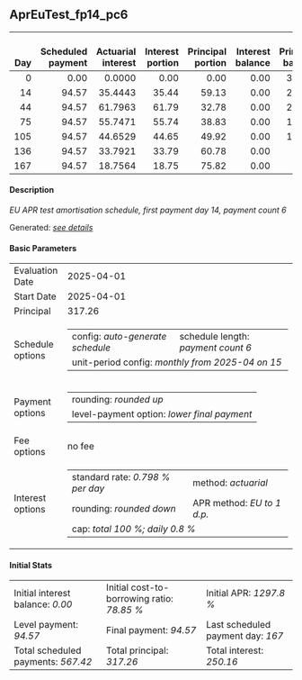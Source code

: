 <h2>AprEuTest_fp14_pc6</h2>
<table>
    <thead style="vertical-align: bottom;">
        <th style="text-align: right;">Day</th>
        <th style="text-align: right;">Scheduled payment</th>
        <th style="text-align: right;">Actuarial interest</th>
        <th style="text-align: right;">Interest portion</th>
        <th style="text-align: right;">Principal portion</th>
        <th style="text-align: right;">Interest balance</th>
        <th style="text-align: right;">Principal balance</th>
        <th style="text-align: right;">Total actuarial interest</th>
        <th style="text-align: right;">Total interest</th>
        <th style="text-align: right;">Total principal</th>
    </thead>
    <tr style="text-align: right;">
        <td class="ci00">0</td>
        <td class="ci01" style="white-space: nowrap;">0.00</td>
        <td class="ci02">0.0000</td>
        <td class="ci03">0.00</td>
        <td class="ci04">0.00</td>
        <td class="ci05">0.00</td>
        <td class="ci06">317.26</td>
        <td class="ci07">0.0000</td>
        <td class="ci08">0.00</td>
        <td class="ci09">0.00</td>
    </tr>
    <tr style="text-align: right;">
        <td class="ci00">14</td>
        <td class="ci01" style="white-space: nowrap;">94.57</td>
        <td class="ci02">35.4443</td>
        <td class="ci03">35.44</td>
        <td class="ci04">59.13</td>
        <td class="ci05">0.00</td>
        <td class="ci06">258.13</td>
        <td class="ci07">35.4443</td>
        <td class="ci08">35.44</td>
        <td class="ci09">59.13</td>
    </tr>
    <tr style="text-align: right;">
        <td class="ci00">44</td>
        <td class="ci01" style="white-space: nowrap;">94.57</td>
        <td class="ci02">61.7963</td>
        <td class="ci03">61.79</td>
        <td class="ci04">32.78</td>
        <td class="ci05">0.00</td>
        <td class="ci06">225.35</td>
        <td class="ci07">97.2406</td>
        <td class="ci08">97.23</td>
        <td class="ci09">91.91</td>
    </tr>
    <tr style="text-align: right;">
        <td class="ci00">75</td>
        <td class="ci01" style="white-space: nowrap;">94.57</td>
        <td class="ci02">55.7471</td>
        <td class="ci03">55.74</td>
        <td class="ci04">38.83</td>
        <td class="ci05">0.00</td>
        <td class="ci06">186.52</td>
        <td class="ci07">152.9877</td>
        <td class="ci08">152.97</td>
        <td class="ci09">130.74</td>
    </tr>
    <tr style="text-align: right;">
        <td class="ci00">105</td>
        <td class="ci01" style="white-space: nowrap;">94.57</td>
        <td class="ci02">44.6529</td>
        <td class="ci03">44.65</td>
        <td class="ci04">49.92</td>
        <td class="ci05">0.00</td>
        <td class="ci06">136.60</td>
        <td class="ci07">197.6406</td>
        <td class="ci08">197.62</td>
        <td class="ci09">180.66</td>
    </tr>
    <tr style="text-align: right;">
        <td class="ci00">136</td>
        <td class="ci01" style="white-space: nowrap;">94.57</td>
        <td class="ci02">33.7921</td>
        <td class="ci03">33.79</td>
        <td class="ci04">60.78</td>
        <td class="ci05">0.00</td>
        <td class="ci06">75.82</td>
        <td class="ci07">231.4327</td>
        <td class="ci08">231.41</td>
        <td class="ci09">241.44</td>
    </tr>
    <tr style="text-align: right;">
        <td class="ci00">167</td>
        <td class="ci01" style="white-space: nowrap;">94.57</td>
        <td class="ci02">18.7564</td>
        <td class="ci03">18.75</td>
        <td class="ci04">75.82</td>
        <td class="ci05">0.00</td>
        <td class="ci06">0.00</td>
        <td class="ci07">250.1890</td>
        <td class="ci08">250.16</td>
        <td class="ci09">317.26</td>
    </tr>
</table>
<h4>Description</h4>
<p><i>EU APR test amortisation schedule, first payment day 14, payment count 6</i></p>
<p>Generated: <i><a href="../GeneratedDate.md">see details</a></i></p>
<h4>Basic Parameters</h4>
<table>
    <tr>
        <td>Evaluation Date</td>
        <td>2025-04-01</td>
    </tr>
    <tr>
        <td>Start Date</td>
        <td>2025-04-01</td>
    </tr>
    <tr>
        <td>Principal</td>
        <td>317.26</td>
    </tr>
    <tr>
        <td>Schedule options</td>
        <td>
            <table>
                <tr>
                    <td>config: <i>auto-generate schedule</i></td>
                    <td>schedule length: <i><i>payment count</i> 6</i></td>
                </tr>
                <tr>
                    <td colspan="2" style="white-space: nowrap;">unit-period config: <i>monthly from 2025-04 on 15</i></td>
                </tr>
            </table>
        </td>
    </tr>
    <tr>
        <td>Payment options</td>
        <td>
            <table>
                <tr>
                    <td>rounding: <i>rounded up</i></td>
                </tr>
                <tr>
                    <td>level-payment option: <i>lower&nbsp;final&nbsp;payment</i></td>
                </tr>
            </table>
        </td>
    </tr>
    <tr>
        <td>Fee options</td>
        <td>no fee
        </td>
    </tr>
    <tr>
        <td>Interest options</td>
        <td>
            <table>
                <tr>
                    <td>standard rate: <i>0.798 % per day</i></td>
                    <td>method: <i>actuarial</i></td>
                </tr>
                <tr>
                    <td>rounding: <i>rounded down</i></td>
                    <td>APR method: <i>EU to 1 d.p.</i></td>
                </tr>
                <tr>
                    <td colspan="2">cap: <i>total 100 %; daily 0.8 %</td>
                </tr>
            </table>
        </td>
    </tr>
</table>
<h4>Initial Stats</h4>
<table>
    <tr>
        <td>Initial interest balance: <i>0.00</i></td>
        <td>Initial cost-to-borrowing ratio: <i>78.85 %</i></td>
        <td>Initial APR: <i>1297.8 %</i></td>
    </tr>
    <tr>
        <td>Level payment: <i>94.57</i></td>
        <td>Final payment: <i>94.57</i></td>
        <td>Last scheduled payment day: <i>167</i></td>
    </tr>
    <tr>
        <td>Total scheduled payments: <i>567.42</i></td>
        <td>Total principal: <i>317.26</i></td>
        <td>Total interest: <i>250.16</i></td>
    </tr>
</table>